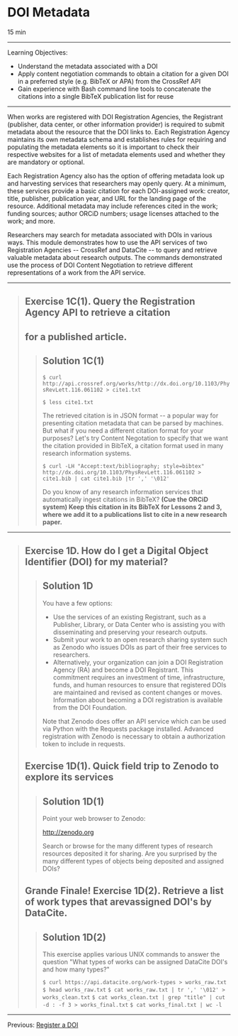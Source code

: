 # DOI Metadata

15 min

------

Learning Objectives:

* Understand the metadata associated with a DOI
* Apply content negotiation commands to obtain a citation for a given DOI in a
preferred style (e.g. BibTeX  or APA) from the CrossRef API 
* Gain experience with Bash command line tools to concatenate the citations
into a single BibTeX publication list for reuse

------

When works are registered with DOI Registration Agencies, the Registrant
(publisher, data center, or other information provider) is required to submit
metadata about the resource that the DOI links to. Each Registration Agency
maintains its own metadata schema and establishes rules for requiring and
populating the metadata elements so it is important to check their respective
websites for a list of metadata elements used and whether they are mandatory or
optional.

Each Registration Agency also has the option of offering metadata look up and
harvesting services that researchers may openly query. At a minimum, these
services provide a basic citation for each DOI-assigned work: creator, title,
publisher, publication year, and URL for the landing page of the resource.
Additional metadata may include references cited in the work; funding sources;
author ORCiD numbers; usage licenses attached to the work; and more.

Researchers may search for metadata associated with DOIs in various ways. This
module demonstrates how to use the API services of two Registration Agencies --
CrossRef and DataCite -- to query and retrieve valuable metadata about research
outputs. The commands demonstrated use the process of DOI Content Negotiation
to retrieve different representations of a work from the API service.

---

> ## Exercise 1C(1). Query the Registration Agency API to retrieve a citation
> ## for a published article.
> 
> > ## Solution 1C(1)
> > `$ curl http://api.crossref.org/works/http://dx.doi.org/10.1103/PhysRevLett.116.061102 > cite1.txt`
> > 
> > `$ less cite1.txt`
> > 
> > The retrieved citation is in JSON format -- a popular way for presenting
> > citation metadata that can be parsed by machines. But what if you need a
> > different citation format for your purposes? Let's try Content Negotation to
> > specify that we want the citation provided in BibTeX, a citation format used in
> > many research information systems.
> > 
> > `$ curl -LH "Accept:text/bibliography; style=bibtex" http://dx.doi.org/10.1103/PhysRevLett.116.061102 > cite1.bib | cat cite1.bib |tr ',' '\012'`
> > 
> > Do you know of any research information services that automatically ingest
> > citations in BibTeX? **(Cue the ORCiD system) Keep this citation in its BibTeX
> > for Lessons 2 and 3, where we add it to a publications list to cite in a new
> > research paper.**

---

> ## Exercise 1D. How do I get a Digital Object Identifier (DOI) for my material?
> 
> > ## Solution 1D
> > 
> > You have a few options:
> > 
> > + Use the services of an existing Registrant, such as a Publisher, Library, or
> > Data Center who is assisting you with disseminating and preserving your
> > research outputs.
> > + Submit your work to an open research sharing system such as Zenodo who issues
> > DOIs as part of their free services to researchers.
> > + Alternatively, your organization can join a DOI Registration Agency (RA) and
> > become a DOI Registrant. This commitment requires an investment of time,
> > infrastructure, funds, and human resources to ensure that registered DOIs are
> > maintained and revised as content changes or moves. Information about becoming
> > a DOI registration is available from the DOI Foundation.
> > 
> > Note that Zenodo does offer an API service which can be used via Python with
> > the Requests package installed. Advanced registration with Zenodo is necessary
> > to obtain a authorization token to include in requests.
> > 
> ## Exercise 1D(1). Quick field trip to Zenodo to explore its services
> 
> > ## Solution 1D(1)
> > Point your web browser to Zenodo:
> > 
> > http://zenodo.org
> > 
> > Search or browse for the many different types of research resources deposited
> > it for sharing. Are you surprised by the many different types of objects being
> > deposited and assigned DOIs?
> > 
> ## Grande Finale! Exercise 1D(2). Retrieve a list of work types that arevassigned DOI's by DataCite.
> 
> > ## Solution 1D(2)
> > This exercise applies various UNIX commands to answer the question "What types
> > of works can be assigned DataCite DOI's and how many types?"
> > 
> > `$ curl https://api.datacite.org/work-types > works_raw.txt`
> > `$ head works_raw.txt`
> > `$ cat works_raw.txt | tr ',' '\012' > works_clean.txt`
> > `$ cat works_clean.txt | grep "title" | cut -d : -f 3 > works_final.txt`
> > `$ cat works_final.txt | wc -l`

---

Previous: [Register a DOI](01-register-doi.html)
